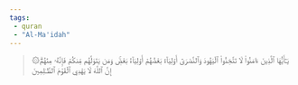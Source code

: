 ```yaml
---
tags: 
 - quran 
 - "Al-Ma'idah"
---
```


> ۞يَـٰٓأَيُّهَا ٱلَّذِينَ ءَامَنُواْ لَا تَتَّخِذُواْ ٱلۡيَهُودَ وَٱلنَّصَٰرَىٰٓ أَوۡلِيَآءَۘ بَعۡضُهُمۡ أَوۡلِيَآءُ بَعۡضٖۚ وَمَن يَتَوَلَّهُم مِّنكُمۡ فَإِنَّهُۥ مِنۡهُمۡۗ إِنَّ ٱللَّهَ لَا يَهۡدِي ٱلۡقَوۡمَ ٱلظَّـٰلِمِينَ
